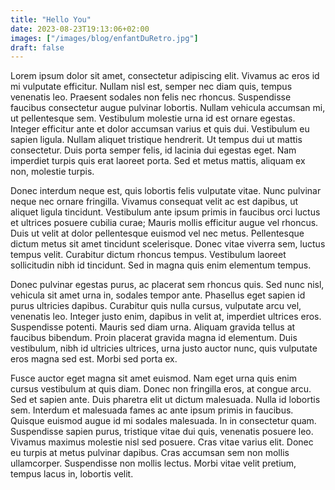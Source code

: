```yaml
---
title: "Hello You"
date: 2023-08-23T19:13:06+02:00
images: ["/images/blog/enfantDuRetro.jpg"]
draft: false
---
```


Lorem ipsum dolor sit amet, consectetur adipiscing elit. Vivamus ac eros id mi vulputate efficitur. Nullam nisl est, semper nec diam quis, tempus venenatis leo. Praesent sodales non felis nec rhoncus. Suspendisse faucibus consectetur augue pulvinar lobortis. Nullam vehicula accumsan mi, ut pellentesque sem. Vestibulum molestie urna id est ornare egestas. Integer efficitur ante et dolor accumsan varius et quis dui. Vestibulum eu sapien ligula. Nullam aliquet tristique hendrerit. Ut tempus dui ut mattis consectetur. Duis porta semper felis, id lacinia dui egestas eget. Nam imperdiet turpis quis erat laoreet porta. Sed et metus mattis, aliquam ex non, molestie turpis.

Donec interdum neque est, quis lobortis felis vulputate vitae. Nunc pulvinar neque nec ornare fringilla. Vivamus consequat velit ac est dapibus, ut aliquet ligula tincidunt. Vestibulum ante ipsum primis in faucibus orci luctus et ultrices posuere cubilia curae; Mauris mollis efficitur augue vel rhoncus. Duis ut velit at dolor pellentesque euismod vel nec metus. Pellentesque dictum metus sit amet tincidunt scelerisque. Donec vitae viverra sem, luctus tempus velit. Curabitur dictum rhoncus tempus. Vestibulum laoreet sollicitudin nibh id tincidunt. Sed in magna quis enim elementum tempus.

Donec pulvinar egestas purus, ac placerat sem rhoncus quis. Sed nunc nisl, vehicula sit amet urna in, sodales tempor ante. Phasellus eget sapien id purus ultricies dapibus. Curabitur quis nulla cursus, vulputate arcu vel, venenatis leo. Integer justo enim, dapibus in velit at, imperdiet ultrices eros. Suspendisse potenti. Mauris sed diam urna. Aliquam gravida tellus at faucibus bibendum. Proin placerat gravida magna id elementum. Duis vestibulum, nibh id ultricies ultrices, urna justo auctor nunc, quis vulputate eros magna sed est. Morbi sed porta ex.

Fusce auctor eget magna sit amet euismod. Nam eget urna quis enim cursus vestibulum at quis diam. Donec non fringilla eros, at congue arcu. Sed et sapien ante. Duis pharetra elit ut dictum malesuada. Nulla id lobortis sem. Interdum et malesuada fames ac ante ipsum primis in faucibus. Quisque euismod augue id mi sodales malesuada. In in consectetur quam. Suspendisse sapien purus, tristique vitae dui quis, venenatis posuere leo. Vivamus maximus molestie nisl sed posuere. Cras vitae varius elit. Donec eu turpis at metus pulvinar dapibus. Cras accumsan sem non mollis ullamcorper. Suspendisse non mollis lectus. Morbi vitae velit pretium, tempus lacus in, lobortis velit.
